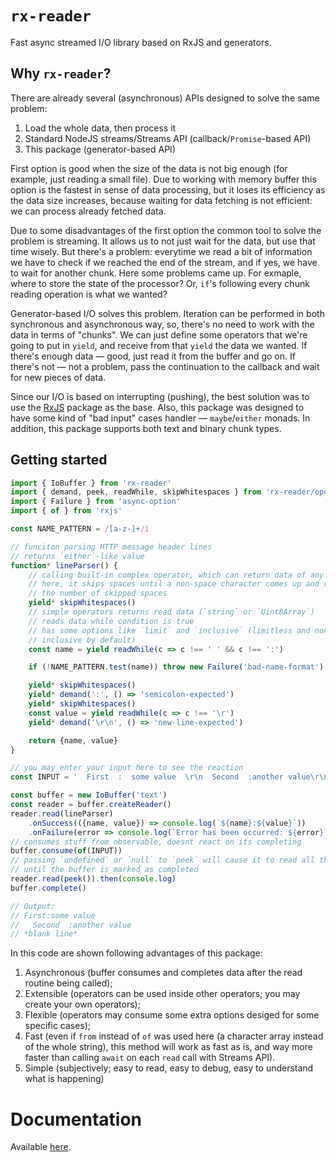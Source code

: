 # `rx-reader`

Fast async streamed I/O library based on RxJS and generators.

## Why `rx-reader`?

There are already several (asynchronous) APIs designed to solve the same problem:

1. Load the whole data, then process it
2. Standard NodeJS streams/Streams API (callback/`Promise`-based API)
3. This package (generator-based API)

First option is good when the size of the data is not big enough (for example, just reading a small file). Due to working with memory buffer this option is the fastest in sense of data processing, but it loses its efficiency as the data size increases, because waiting for data fetching is not efficient: we can process already fetched data.

Due to some disadvantages of the first option the common tool to solve the problem is streaming. It allows us to not just wait for the data, but use that time wisely. But there's a problem: everytime we read a bit of information we have to check if we reached the end of the stream, and if yes, we have to wait for another chunk. Here some problems came up. For exmaple, where to store the state of the processor? Or, `if`'s following every chunk reading operation is what we wanted?

Generator-based I/O solves this problem. Iteration can be performed in both synchronous and asynchronous way, so, there's no need to work with the data in terms of "chunks". We can just define some operators that we're going to put in `yield`, and receive from that `yield` the data we wanted. If there's enough data — good, just read it from the buffer and go on. If there's not — not a problem, pass the continuation to the callback and wait for new pieces of data.

Since our I/O is based on interrupting (pushing), the best solution was to use the [RxJS](https://npmjs.com/rxjs) package as the base. Also, this package was designed to have some kind of "bad input" cases handler — `maybe`/`either` monads. In addition, this package supports both text and binary chunk types.

## Getting started

```javascript
import { IoBuffer } from 'rx-reader'
import { demand, peek, readWhile, skipWhitespaces } from 'rx-reader/operators'
import { Failure } from 'async-option'
import { of } from 'rxjs'

const NAME_PATTERN = /[a-z-]+/i

// funciton parsing HTTP message header lines
// returns `either`-like value
function* lineParser() {
    // calling built-in complex operator, which can return data of any type
    // here, it skips spaces until a non-space character comes up and returns
    // the number of skipped spaces
    yield* skipWhitespaces()
    // simple operators returns read data (`string` or `Uint8Array`)
    // reads data while condition is true
    // has some options like `limit` and `inclusive` (limitless and non-
    // inclusive by default)
    const name = yield readWhile(c => c !== ' ' && c !== ':')

    if (!NAME_PATTERN.test(name)) throw new Failure('bad-name-format')

    yield* skipWhitespaces()
    yield* demand(':', () => 'semicolon-expected')
    yield* skipWhitespaces()
    const value = yield readWhile(c => c !== '\r')
    yield* demand('\r\n', () => 'new-line-expected')

    return {name, value}
}

// you may enter your input here to see the reaction
const INPUT = '  First  :  some value  \r\n  Second  :another value\r\n'

const buffer = new IoBuffer('text')
const reader = buffer.createReader()
reader.read(lineParser)
    .onSuccess(({name, value}) => console.log(`${name}:${value}`))
    .onFailure(error => console.log(`Error has been occurred: ${error}`))
// consumes stuff from observable, doesnt react on its completing
buffer.consume(of(INPUT))
// passing `undefined` or `null` to `peek` will cause it to read all the data
// until the buffer is marked as completed
reader.read(peek()).then(console.log)
buffer.complete()

// Output:
// First:some value
//   Second  :another value
// *blank line*
```

In this code are shown following advantages of this package:

1. Asynchronous (buffer consumes and completes data after the read routine being called);
2. Extensible (operators can be used inside other operators; you may create your own operators);
3. Flexible (operators may consume some extra options desiged for some specific cases);
4. Fast (even if `from` instead of `of` was used here (a character array instead of the whole string), this method will work as fast as is, and way more faster than calling `await` on each `read` call with Streams API).
5. Simple (subjectively; easy to read, easy to debug, easy to understand what is happening)

# Documentation

Available [here](https://github.com/retueZe/rx-reader/tree/master/doc).
